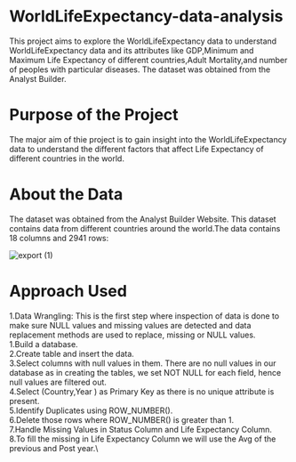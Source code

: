 # WorldLifeExpectancy-data-analysis
This project aims to explore the WorldLifeExpectancy data to understand WorldLifeExpectancy data and its attributes like GDP,Minimum and Maximum Life Expectancy of different countries,Adult Mortality,and number of peoples with particular diseases. The dataset was obtained from the Analyst Builder.

# Purpose of the Project
The major aim of thie project is to gain insight into the WorldLifeExpectancy data to understand the different factors that affect Life Expectancy of different countries in the world.

# About the Data
The dataset was obtained from the Analyst Builder Website. This dataset contains data from different countries around the world.The data contains 18 columns and 2941 rows:

![export (1)](https://github.com/user-attachments/assets/81096519-d25d-412d-879f-21984a5831f4)

# Approach Used
1.Data Wrangling: This is the first step where inspection of data is done to make sure NULL values and missing values are detected and data replacement methods are used to replace, missing or NULL values.\
    1.Build a database.\
    2.Create table and insert the data.\
    3.Select columns with null values in them. There are no null values in our database as in creating the tables, we set NOT NULL for each field, hence null values are 
      filtered out.\
    4.Select (Country,Year ) as Primary Key as there is no unique attribute is present.\
    5.Identify Duplicates using ROW_NUMBER().\
    6.Delete those rows where ROW_NUMBER() is greater than 1.\
    7.Handle Missing Values in Status Column and Life Expectancy Column.\
    8.To fill the missing in Life Expectancy Column we will use the Avg of the previous and Post year.\




